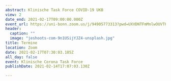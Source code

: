 ```yaml
---
abstract: Klinische Task Force COVID-19 UKB
view: 2
date_end: 2021-02-17T09:00:00.000Z
event_url: https://uni-bonn.zoom.us/j/94905773313?pwd=UXVDNTFmMnlwOUVTK2tUUCt6RlBYZz09
header:
  caption: ""
  image: "jeshoots-com-9n1USijYJZ4-unsplash.jpg"
title: Termine
location: Zoom
date: 2021-02-17T07:30:03.105Z
all_day: false
event: Klinische Corona Task Force
publishDate: 2021-02-14T17:07:03.130Z

---
```







